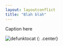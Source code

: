 ```yaml
---
layout: layoutconflict
title: "Blah blah"
---
```


Caption here

![defunktocat](https://octodex.github.com/images/defunktocat.png)
{: .center}
